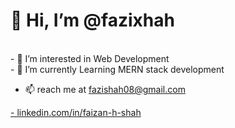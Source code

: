 <h1> 👋 Hi, I’m @fazixhah      </h1> 
<br>
- 👀 I’m interested in Web Development
<br>
- 🌱 I’m currently Learning MERN stack development

- 📫 reach me at fazishah08@gmail.com
<a href="www.linkedin.com/in/faizan-h-shah" target="_blank">
- linkedin.com/in/faizan-h-shah
</a>

<!---- 💞️ I’m looking to collaborate on ...
- 📫 linkedin.com/in/faizan-h-shah
--->
<!---
- 👋 Hi, I’m @fazixhah 
fazixhah/fazixhah is a ✨ special ✨ repository because its `README.md` (this file) appears on your GitHub profile.
You can click the Preview link to take a look at your changes.
--->
